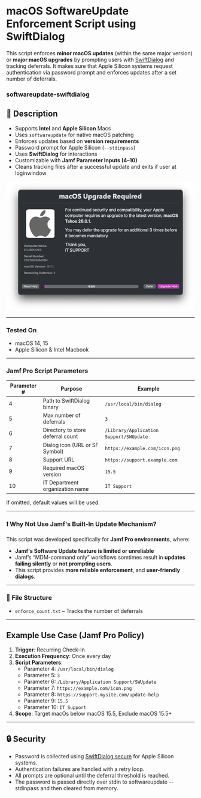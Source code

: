 # macOS SoftwareUpdate Enforcement Script using SwiftDialog

This script enforces **minor macOS updates** (within the same major version) or **major macOS upgrades** by prompting users with [SwiftDialog](https://github.com/bartreardon/swiftDialog) and tracking deferrals. It makes sure that Apple Silicon systems request authentication via password prompt and enforces updates after a set number of deferrals.

### softwareupdate-swiftdialog

## 📝 Description

- Supports **Intel** and **Apple Silicon** Macs
- Uses `softwareupdate` for native macOS patching
- Enforces updates based on **version requirements**
- Password prompt for Apple Silicon (`--stdinpass`)
- Uses **SwiftDialog** for interactions 
- Customizable with **Jamf Parameter Inputs (4–10)**
- Cleans tracking files after a successful update and exits if user at loginwindow

![Software Update Display](./softwareupdate-display.png)

---

### Tested On

- macOS 14, 15
- Apple Silicon & Intel Macbook

---

### Jamf Pro Script Parameters

| Parameter # | Purpose                                | Example                                     |
|-------------|----------------------------------------|---------------------------------------------|
| 4           | Path to SwiftDialog binary             | `/usr/local/bin/dialog`                     |
| 5           | Max number of deferrals                | `3`                                         |
| 6           | Directory to store deferral count      | `/Library/Application Support/SWUpdate`     |
| 7           | Dialog icon (URL or SF Symbol)         | `https://example.com/icon.png`              |
| 8           | Support URL                            | `https://support.example.com`               |
| 9           | Required macOS version                 | `15.5`                                      |
| 10          | IT Department organization name        | `IT Support`                                |

If omitted, default values will be used.

---

### ❗ Why Not Use Jamf's Built-In Update Mechanism?

This script was developed specifically for **Jamf Pro environments**, where:

- **Jamf's Software Update feature is limited or unreliable**
- Jamf’s “MDM-command only” workflows somtimes result in **updates failing silently** or **not prompting users**.
- This script provides **more reliable enforcement**, and **user-friendly dialogs**.

---

### 📂 File Structure

- `enforce_count.txt` – Tracks the number of deferrals

---

## Example Use Case (Jamf Pro Policy)

1. **Trigger**: Recurring Check-In
2. **Execution Frequency**: Once every day
3. **Script Parameters**:
   - Parameter 4: `/usr/local/bin/dialog`
   - Parameter 5: `3`
   - Parameter 6: `/Library/Application Support/SWUpdate`
   - Parameter 7: `https://example.com/icon.png`
   - Parameter 8: `https://support.mysite.com/update-help`
   - Parameter 9: `15.5`
   - Parameter 10: `IT Support`
4. **Scope**: Target macOs below macOS 15.5, Exclude macOS 15.5+

---

## 🔒 Security

- Password is collected using [SwiftDialog secure](https://github.com/swiftDialog/swiftDialog/wiki/Textfields#secure) for Apple Silicon systems.
- Authentication failures are handled with a retry loop.
- All prompts are optional until the deferral threshold is reached.
- The password is passed directly over stdin to softwareupdate --stdinpass and then cleared from memory.

